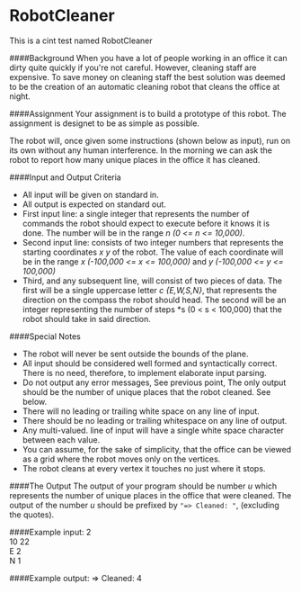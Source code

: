 RobotCleaner
============

This is a cint test named RobotCleaner

####Background
When you have a lot of people working in an office it can dirty quite quickly if you're not careful.
However, cleaning staff are expensive. To save money on cleaning staff the best solution was deemed to be the creation of an automatic cleaning robot that cleans the office at night.

####Assignment
Your assignment is to build a prototype of this robot. The assignment is designet to be as simple as possible.

The robot will, once given some instructions (shown below as input), run on its own without any human interference. In the morning we can ask the robot to report how many unique places in the office it has cleaned.

####Input and Output Criteria
* All input will be given on standard in.
* All output is expected on standard out.
* First input line: a single integer that represents the number of commands the robot should expect to execute before it knows it is done. The number will be in the range *n (0 <= n <= 10,000)*.
* Second input line: consists of two integer numbers that represents the starting coordinates *x y* of the robot. The value of each coordinate will be in the range *x (-100,000 <= x <= 100,000)* and *y (-100,000 <= y <= 100,000)*
* Third, and any subsequent line, will consist of two pieces of data. The first will be a single uppercase letter *c {E,W,S,N}*, that represents the direction on the compass the robot should head. The second will be an integer representing the number of steps *s (0 < s < 100,000) that the robot should take in said direction.

####Special Notes
* The robot will never be sent outside the bounds of the plane.
* All input should be considered well formed and syntactically correct. There is no need, therefore, to implement elaborate input parsing.
* Do not output any error messages, See previous point, The only output should be the number of unique places that the robot cleaned. See below.
* There will no leading or trailing white space on any line of input.
* There should be no leading or trailing whitespace on any line of output.
* Any multi-valued. line of input will have a single white space character between each value.
* You can assume, for the sake of simplicity, that the office can be viewed as a grid where the robot moves only on the vertices.
* The robot cleans at every vertex it touches no just where it stops.

####The Output
The output of your program should be number *u* which represents the number of unique places in the office that were cleaned. The output of the number *u* should be prefixed by `"=> Cleaned: "`, (excluding the quotes).

####Example input:
   2   
   10 22   
   E 2   
   N 1   
  


####Example output:
=> Cleaned: 4


